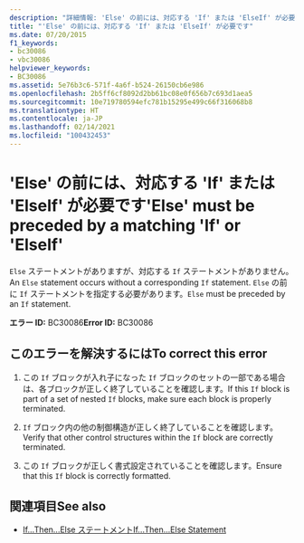 ```yaml
---
description: "詳細情報: 'Else' の前には、対応する 'If' または 'ElseIf' が必要です"
title: "'Else' の前には、対応する 'If' または 'ElseIf' が必要です"
ms.date: 07/20/2015
f1_keywords:
- bc30086
- vbc30086
helpviewer_keywords:
- BC30086
ms.assetid: 5e76b3c6-571f-4a6f-b524-26150cb6e986
ms.openlocfilehash: 2b5ff6cf8092d2bb61bc08e0f656b7c693d1aea5
ms.sourcegitcommit: 10e719780594efc781b15295e499c66f316068b8
ms.translationtype: HT
ms.contentlocale: ja-JP
ms.lasthandoff: 02/14/2021
ms.locfileid: "100432453"
---
```

# <a name="else-must-be-preceded-by-a-matching-if-or-elseif"></a><span data-ttu-id="0f135-103">'Else' の前には、対応する 'If' または 'ElseIf' が必要です</span><span class="sxs-lookup"><span data-stu-id="0f135-103">'Else' must be preceded by a matching 'If' or 'ElseIf'</span></span>

<span data-ttu-id="0f135-104">`Else` ステートメントがありますが、対応する `If` ステートメントがありません。</span><span class="sxs-lookup"><span data-stu-id="0f135-104">An `Else` statement occurs without a corresponding `If` statement.</span></span> <span data-ttu-id="0f135-105">`Else` の前に `If` ステートメントを指定する必要があります。</span><span class="sxs-lookup"><span data-stu-id="0f135-105">`Else` must be preceded by an `If` statement.</span></span>  
  
 <span data-ttu-id="0f135-106">**エラー ID:** BC30086</span><span class="sxs-lookup"><span data-stu-id="0f135-106">**Error ID:** BC30086</span></span>  
  
## <a name="to-correct-this-error"></a><span data-ttu-id="0f135-107">このエラーを解決するには</span><span class="sxs-lookup"><span data-stu-id="0f135-107">To correct this error</span></span>  
  
1. <span data-ttu-id="0f135-108">この `If` ブロックが入れ子になった `If` ブロックのセットの一部である場合は、各ブロックが正しく終了していることを確認します。</span><span class="sxs-lookup"><span data-stu-id="0f135-108">If this `If` block is part of a set of nested `If` blocks, make sure each block is properly terminated.</span></span>  
  
2. <span data-ttu-id="0f135-109">`If` ブロック内の他の制御構造が正しく終了していることを確認します。</span><span class="sxs-lookup"><span data-stu-id="0f135-109">Verify that other control structures within the `If` block are correctly terminated.</span></span>  
  
3. <span data-ttu-id="0f135-110">この `If` ブロックが正しく書式設定されていることを確認します。</span><span class="sxs-lookup"><span data-stu-id="0f135-110">Ensure that this `If` block is correctly formatted.</span></span>  
  
## <a name="see-also"></a><span data-ttu-id="0f135-111">関連項目</span><span class="sxs-lookup"><span data-stu-id="0f135-111">See also</span></span>

- [<span data-ttu-id="0f135-112">If...Then...Else ステートメント</span><span class="sxs-lookup"><span data-stu-id="0f135-112">If...Then...Else Statement</span></span>](../language-reference/statements/if-then-else-statement.md)
